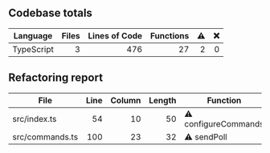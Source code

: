 ## Codebase totals
| **Language** | **Files** | **Lines of Code** | **Functions** | ⚠ | ❌ |
| --- | ---: | ---: | ---: | ---: | ---: |
| TypeScript | 3 | 476 | 27 | 2 | 0 |


## Refactoring report
| **File** | **Line** | **Column** | **Length** | **Function** |
| --- | ---: | ---: | ---: | --- |
| src/index.ts | 54 | 10 | 50 | ⚠ configureCommands |
| src/commands.ts | 100 | 23 | 32 | ⚠ sendPoll |

